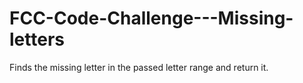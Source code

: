 # FCC-Code-Challenge---Missing-letters
Finds the missing letter in the passed letter range and return it.

